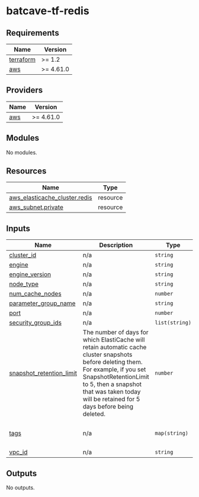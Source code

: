 # batcave-tf-redis

<!-- BEGINNING OF PRE-COMMIT-TERRAFORM DOCS HOOK -->
## Requirements

| Name | Version |
|------|---------|
| <a name="requirement_terraform"></a> [terraform](#requirement\_terraform) | >= 1.2 |
| <a name="requirement_aws"></a> [aws](#requirement\_aws) | >= 4.61.0 |

## Providers

| Name | Version |
|------|---------|
| <a name="provider_aws"></a> [aws](#provider\_aws) | >= 4.61.0 |

## Modules

No modules.

## Resources

| Name | Type |
|------|------|
| [aws_elasticache_cluster.redis](https://registry.terraform.io/providers/hashicorp/aws/latest/docs/resources/elasticache_cluster) | resource |
| [aws_subnet.private](https://registry.terraform.io/providers/hashicorp/aws/latest/docs/resources/subnet) | resource |

## Inputs

| Name | Description | Type | Default | Required |
|------|-------------|------|---------|:--------:|
| <a name="input_cluster_id"></a> [cluster\_id](#input\_cluster\_id) | n/a | `string` | `""` | no |
| <a name="input_engine"></a> [engine](#input\_engine) | n/a | `string` | `""` | no |
| <a name="input_engine_version"></a> [engine\_version](#input\_engine\_version) | n/a | `string` | `""` | no |
| <a name="input_node_type"></a> [node\_type](#input\_node\_type) | n/a | `string` | `"cache.m4.large"` | no |
| <a name="input_num_cache_nodes"></a> [num\_cache\_nodes](#input\_num\_cache\_nodes) | n/a | `number` | `1` | no |
| <a name="input_parameter_group_name"></a> [parameter\_group\_name](#input\_parameter\_group\_name) | n/a | `string` | `""` | no |
| <a name="input_port"></a> [port](#input\_port) | n/a | `number` | `6379` | no |
| <a name="input_security_group_ids"></a> [security\_group\_ids](#input\_security\_group\_ids) | n/a | `list(string)` | `[]` | no |
| <a name="input_snapshot_retention_limit"></a> [snapshot\_retention\_limit](#input\_snapshot\_retention\_limit) | The number of days for which ElastiCache will retain automatic cache cluster snapshots before deleting them. For example, if you set SnapshotRetentionLimit to 5, then a snapshot that was taken today will be retained for 5 days before being deleted. | `number` | `7` | no |
| <a name="input_tags"></a> [tags](#input\_tags) | n/a | `map(string)` | <pre>{<br>  "Owner": "Batcave"<br>}</pre> | no |
| <a name="input_vpc_id"></a> [vpc\_id](#input\_vpc\_id) | n/a | `string` | n/a | yes |

## Outputs

No outputs.
<!-- END OF PRE-COMMIT-TERRAFORM DOCS HOOK -->
